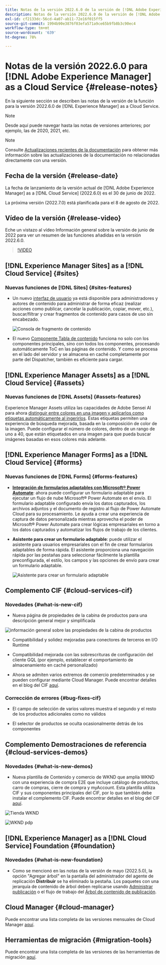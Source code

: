 ```yaml
---
title: Notas de la versión 2022.6.0 de la versión de [!DNL Adobe Experience Manager]  as a Cloud Service.
description: Notas de la versión 2022.6.0 de la versión de [!DNL Adobe Experience Manager]  as a Cloud Service.
exl-id: cf2133dc-56cd-4a07-ab11-72e16f015ff5
source-git-commit: 1994b90e3876f03efa571a9ce65b9fb8b3c90ec4
workflow-type: tm+mt
source-wordcount: '639'
ht-degree: 78%

---
```


# Notas de la versión 2022.6.0 para [!DNL Adobe Experience Manager] as a Cloud Service {#release-notes}

En la siguiente sección se describen las notas de la versión de la función para la versión 2022.6.0 de [!DNL Experience Manager] as a Cloud Service.

>[!NOTE]
>
>Desde aquí puede navegar hasta las notas de versiones anteriores; por ejemplo, las de 2020, 2021, etc.

>[!NOTE]
>
>Consulte [Actualizaciones recientes de la documentación](https://experienceleague.adobe.com/docs/experience-manager-release-information/aem-release-updates/doc-updates/documentation-updates.html?lang=es) para obtener más información sobre las actualizaciones de la documentación no relacionadas directamente con una versión.

## Fecha de la versión {#release-date}

La fecha de lanzamiento de la versión actual de [!DNL Adobe Experience Manager] as a [!DNL Cloud Service] (2022.6.0) es el 30 de junio de 2022.

La próxima versión (2022.7.0) está planificada para el 8 de agosto de 2022.

## Vídeo de la versión {#release-video}

Eche un vistazo al vídeo Información general sobre la versión de junio de 2022 para ver un resumen de las funciones añadidas en la versión 2022.6.0.

>[!VIDEO](https://video.tv.adobe.com/v/344308/?quality=12)

## [!DNL Experience Manager Sites] as a [!DNL Cloud Service] {#sites}

### Nuevas funciones de [!DNL Sites] {#sites-features}

* Un nuevo [interfaz de usuario](/help/sites-cloud/administering/content-fragments/content-fragments-console.md) ya está disponible para administradores y autores de contenido para administrar de forma eficaz (realizar acciones como publicar, cancelar la publicación, copiar, mover, etc.), buscar/filtrar y crear fragmentos de contenido para casos de uso sin encabezado.

  ![Consola de fragmento de contenido](/help/release-notes/assets/cf-ui.png)

* El nuevo [Componente Tabla de contenido](https://experienceleague.adobe.com/docs/experience-manager-core-components/using/components/tableofcontents.html?lang=es) funciona no solo con los componentes principales, sino con todos los componentes, procesando automáticamente ToC en las páginas de contenido. Y como se procesa en el lado del servidor y se almacena en caché completamente por parte del Dispatcher, también es eficiente para cargar.

## [!DNL Experience Manager Assets] as a [!DNL Cloud Service] {#assets}

### Nuevas funciones de [!DNL Assets] {#assets-features}

Experience Manager Assets utiliza las capacidades de Adobe Sensei AI para ahora [distinguir entre colores en una imagen y aplicarlos como etiquetas automáticamente al ingerirlos](/help/assets/color-tag-images.md). Estas etiquetas permiten una experiencia de búsqueda mejorada, basada en la composición de color de la imagen. Puede configurar el número de colores, dentro de un rango de uno a 40, que están etiquetados en una imagen para que pueda buscar imágenes basadas en esos colores más adelante.

## [!DNL Experience Manager Forms] as a [!DNL Cloud Service] {#forms}

### Nuevas funciones de [!DNL Forms] {#forms-features}

* **[Integración de formularios adaptables con Microsoft® Power Automate](/help/forms/forms-microsoft-power-automate-integration.md)**: ahora puede configurar un formulario adaptable para ejecutar un flujo de nube Microsoft® Power Automate en el envío. El formulario adaptable configurado envía los datos capturados, los archivos adjuntos y el documento de registro al flujo de Power Automate Cloud para su procesamiento. Le ayuda a crear una experiencia de captura de datos personalizada mientras aprovecha el poder de Microsoft® Power Automate para crear lógicas empresariales en torno a los datos capturados y automatizar los flujos de trabajo de los clientes.

* **Asistente para crear un formulario adaptable**: puede utilizar el asistente para usuarios empresariales con el fin de crear formularios adaptables de forma rápida. El asistente proporciona una navegación rápida por las pestañas para seleccionar fácilmente la plantilla preconfigurada, el estilo, los campos y las opciones de envío para crear un formulario adaptable.

  ![Asistente para crear un formulario adaptable](/help/release-notes/assets/wizard.png)

## Complemento CIF {#cloud-services-cif}

### Novedades {#what-is-new-cif}

* Nueva página de propiedades de la cabina de productos para una descripción general mejor y simplificada

![información general sobre las propiedades de la cabina de productos](/help/assets/CIF/product_cockpit_properties_overview.png)

* Compatibilidad y solidez mejoradas para conectores de terceros en I/O Runtime

* Compatibilidad mejorada con las sobrescrituras de configuración del cliente GQL (por ejemplo, establecer el comportamiento de almacenamiento en caché personalizado)

* Ahora se admiten varios extremos de comercio predeterminados y se pueden configurar mediante Cloud Manager. Puede encontrar detalles en el blog del CIF [aquí](https://medium.com/adobetech/use-aem-as-a-cloud-service-with-multiple-adobe-commerce-systems-9295612a9554).


### Corrección de errores {#bug-fixes-cif}

* El campo de selección de varios valores muestra el segundo y el resto de los productos adicionales como no válidos

* El selector de productos se oculta ocasionalmente detrás de los componentes

## Complemento Demostraciones de referencia {#cloud-services-demos}

### Novedades {#what-is-new-demos}

* Nueva plantilla de Contenido y comercio de WKND que amplía WKND con una experiencia de compra E2E que incluye catálogo de productos, carro de compras, cierre de compra y myAccount. Esta plantilla utiliza CIF y sus componentes principales del CIF, por lo que también debe instalar el complemento CIF. Puede encontrar detalles en el blog del CIF [aquí](https://medium.com/adobetech/learn-how-to-create-a-shoppable-experience-with-the-new-wknd-reference-site-and-cif-b3b2c161f67e).

![Tienda WKND](/help/assets/CIF/wknd_shop.png)

![WKND pdp](/help/assets/CIF/wknd_pdp.png)

## [!DNL Experience Manager] as a [!DNL Cloud Service] Foundation {#foundation}

### Novedades {#what-is-new-foundation}

* Como se mencionó en las notas de la versión de mayo (2022.5.0), la opción &quot;Agregar árbol&quot; en la pantalla del administrador del agente de replicación **Distribuir** se ha eliminado la pestaña. Los paquetes con una jerarquía de contenido de árbol deben replicarse usando [Administrar publicación](/help/operations/replication.md#manage-publication) o el flujo de trabajo del [Árbol de contenido de publicación](/help/operations/replication.md#manage-publication#publish-content-tree-workflow).

## Cloud Manager {#cloud-manager}

Puede encontrar una lista completa de las versiones mensuales de Cloud Manager [aquí](/help/implementing/cloud-manager/release-notes/current.md).

## Herramientas de migración {#migration-tools}

Puede encontrar una lista completa de las versiones de las herramientas de migración [aquí](/help/journey-migration/release-notes/release-notes-migration-tools-current.md).
